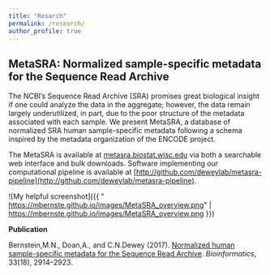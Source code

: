 ```yaml
---
title: "Resarch"
permalink: /research/
author_profile: true
---
```


## MetaSRA: Normalized sample-specific metadata for the Sequence Read Archive

The NCBI’s Sequence Read Archive (SRA) promises great biological insight if one could analyze the data in the aggregate; 
however, the data remain largely underutilized, in part, due to the poor structure of the metadata associated with each sample. We present MetaSRA, a database of normalized SRA human sample-specific metadata following a schema inspired by the 
metadata organization of the ENCODE project.

The MetaSRA is available at [metasra.biostat.wisc.edu](metasra.biostat.wisc.edu) via both a searchable web interface and bulk downloads. Software implementing our computational pipeline is available at [http://github.com/deweylab/metasra-pipeline](http://github.com/deweylab/metasra-pipeline).

[logo]: https://mbernste.github.io/images/MetaSRA_overview.png "Logo Title Text 2"
![My helpful screenshot]({{ " https://mbernste.github.io/images/MetaSRA_overview.png" |  https://mbernste.github.io/images/MetaSRA_overview.png }})

**Publication**

Bernstein,M.N., Doan,A., and C.N.Dewey (2017). [Normalized human sample-specific metadata for the Sequence Read Archive](https://doi.org/10.1093/bioinformatics/btx334). _Bioinformatics_, 33(18), 2914–2923. 

